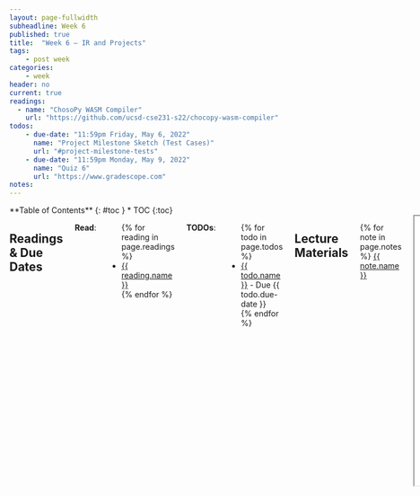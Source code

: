 ```yaml
---
layout: page-fullwidth
subheadline: Week 6
published: true
title:  "Week 6 – IR and Projects"
tags:
    - post week
categories:
    - week
header: no
current: true
readings:
  - name: "ChosoPy WASM Compiler"
    url: "https://github.com/ucsd-cse231-s22/chocopy-wasm-compiler"
todos:
    - due-date: "11:59pm Friday, May 6, 2022"
      name: "Project Milestone Sketch (Test Cases)"
      url: "#project-milestone-tests"
    - due-date: "11:59pm Monday, May 9, 2022"
      name: "Quiz 6"
      url: "https://www.gradescope.com"
notes:
---
```



<div class="row">
<div class="medium-4 medium-push-8 columns" markdown="1">
<div class="panel radius fixed-toc"  data-options="sticky_on:large" markdown="1">
**Table of Contents**
{: #toc }
*  TOC
{:toc}
</div>
</div><!-- /.medium-4.columns -->

<div class="medium-8 medium-pull-4 columns" markdown="1">

## Readings & Due Dates

**Read**:

<ul>
{% for reading in page.readings %}
<li><a target="_blank" href="{{ reading.url }}">{{ reading.name }}</a></li>
{% endfor %}
</ul>

**TODOs**:

<ul>
{% for todo in page.todos %}
<li><a target="_blank" href="{{ todo.url }}">{{ todo.name }}</a> - Due {{ todo.due-date }}</li>
{% endfor %}
</ul>

## Lecture Materials

{% for note in page.notes %}
<a href="{{ note.url }}">{{ note.name }}</a>
<iframe src="{{ note.url }}/preview" width="640" height="480" allow="autoplay"></iframe>
{% else %}
_Links to podcasts, notes, and code from class will be here after they're created!_
{% endfor %}

## Project Milestone Tests

For your first task, you need to meet with your group (reminder – group
assignments [here on Piazza, link coming soon]()) and decide on what your first
milestone ought to look like. There are a few main goals here:

- Meet your group and start communication with them
- Commit to some test cases you'll pass by the end of week 7
- Report back on changes you think will be needed to the AST and other shared
interfaces, for cross-team communication

All of these goals apply to **both** the ChocoPy teams and the teams working on
the big compiler!

You will submit a **Pull Request** to (link coming soon!):

- In the directory `designs/`, add a file called `<projectname>-design.md`, with
the following contents **10** test cases that your team commits to passing by
the end of week 7. They should be meaningfully different from one another. Most
of these will be Python programs, like `print(len("abcd"))` should print `4` for
the strings group.

  In particular, some of the more complex topics like closures, memory
  management, or optimization might not have obvious week-1 candidates. If
  you're not sure what you'll be able to get done in a week, ask. There is
  probably some other kind of test you can write other than a Python program. 

- A list of _all_ changes you want to make to the AST, IR, and built-in
libraries to support your test cases. This can be through a combination of
actual changes you make and suggest via PR (e.g. change `ast.ts`, then push the
commit and include it in the PR), and listed descriptions in your `design.md`
file. For AST/IR changes, write out in detail what's an expression, what's a
value, what's a string, etc. For new files like `memory.wat`, describe which
functions will go there.

- A description of any new functions, datatypes, and/or files added to the
codebase. These can be actual code diffs in the PR _or_ written in your
`design.md`.

- A description of the value representation and memory layout for any new
runtime values you will add. These should be described in `design.md` rather
than implemented directly.

If you're working on ChocoPy, think carefully about if your tests should span
multiple features, or if there's a feature you want to focus on first. You will
still need to make all of ChocoPy work by the end of the quarter, but you might
prefer to make simple cases work across all features, or finish e.g. all of
lists before moving on.

You might not need to fill out all of these sections depending on your project
(aside from having 10 useful scenarios/tests you want to make work). Just note
it explicitly if you don't think you'll make a particular category of changes.

On Gradescope, you'll submit a _group_ assignment with a link to your PR to the
"Project Milestone Proposal" assignment.

We might give you feedback next week nudging you to be less (or more!)
ambitious, and coordinate across groups that are trying to add similar library
functions, features, or AST constructs.

